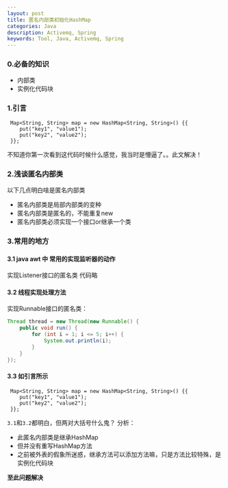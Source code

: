 ```yaml
---
layout: post
title: 匿名内部类初始化HashMap
categories: Java
description: Activemq, Spring
keywords: Tool, Java, Activemq, Spring
---
```


### 0.必备的知识

* 内部类
* 实例化代码块

### 1.引言

```text
 Map<String, String> map = new HashMap<String, String>() {{
    put("key1", "value1");
    put("key2", "value2");
 }};
```
不知道你第一次看到这代码时候什么感觉，我当时是懵逼了。。此文解决！

### 2.浅谈匿名内部类

以下几点明白啥是匿名内部类

* 匿名内部类是局部内部类的变种
* 匿名内部类是匿名的，不能重复new
* 匿名内部类必须实现一个接口or继承一个类

### 3.常用的地方

#### 3.1 java awt 中 常用的实现监听器的动作

实现Listener接口的匿名类
代码略

#### 3.2 线程实现处理方法

实现Runnable接口的匿名类：
```java
Thread thread = new Thread(new Runnable() {
    public void run() {
        for (int i = 1; i <= 5; i++) {
            System.out.println(i);
        }
    }
});
```
#### 3.3 如引言所示

```text
 Map<String, String> map = new HashMap<String, String>() {{
    put("key1", "value1");
    put("key2", "value2");
 }};
```
``3.1``和``3.2``都明白，但两对大括号什么鬼？
分析：

* 此匿名内部类是继承HashMap
* 但并没有重写HashMap方法
* 之前被外表的假象所迷惑，继承方法可以添加方法嘛，只是方法比较特殊，是实例化代码块

**至此问题解决**